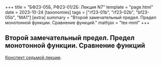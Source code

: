 +++
title = "БФ23-05Б, РФ23-01/2Б: Лекция N7"
template = "page.html"
date = 2023-10-24
[taxonomies]
tags = ["rf23-01b", "rf23-02b", "bf23-05b", "MA1"]
[extra]
summary = "Второй замечательный предел. Предел монотонной функции. Сравнение функций."
mathjax = "tex-mml"
+++

<!-- more -->

## Второй замечательный предел. Предел монотонной функции. Сравнение функций

[Конспект седьмой лекции](/MA1_Lecture_7.pdf). 